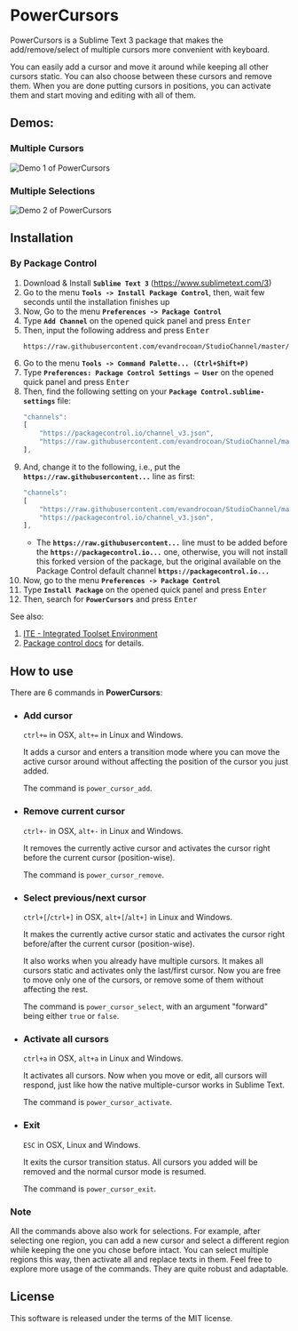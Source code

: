 PowerCursors
==================

PowerCursors is a Sublime Text 3 package that makes the add/remove/select of multiple cursors more convenient with keyboard.

You can easily add a cursor and move it around while keeping all other cursors static. You can also choose between these cursors and remove them. When you are done putting cursors in positions, you can activate them and start moving and editing with all of them.


Demos:
------------------

### Multiple Cursors
![Demo 1 of PowerCursors](https://raw.github.com/MaokaiLin/PowerCursors/screencast/demo1.gif "PowerCursors Screencast 1")

### Multiple Selections
![Demo 2 of PowerCursors](https://raw.github.com/MaokaiLin/PowerCursors/screencast/demo2.gif "PowerCursors Screencast 2")


## Installation

### By Package Control

1. Download & Install **`Sublime Text 3`** (https://www.sublimetext.com/3)
1. Go to the menu **`Tools -> Install Package Control`**, then,
    wait few seconds until the installation finishes up
1. Now,
    Go to the menu **`Preferences -> Package Control`**
1. Type **`Add Channel`** on the opened quick panel and press <kbd>Enter</kbd>
1. Then,
    input the following address and press <kbd>Enter</kbd>
    ```
    https://raw.githubusercontent.com/evandrocoan/StudioChannel/master/channel.json
    ```
1. Go to the menu **`Tools -> Command Palette...
    (Ctrl+Shift+P)`**
1. Type **`Preferences:
    Package Control Settings – User`** on the opened quick panel and press <kbd>Enter</kbd>
1. Then,
    find the following setting on your **`Package Control.sublime-settings`** file:
    ```js
    "channels":
    [
        "https://packagecontrol.io/channel_v3.json",
        "https://raw.githubusercontent.com/evandrocoan/StudioChannel/master/channel.json",
    ],
    ```
1. And,
    change it to the following, i.e.,
    put the **`https://raw.githubusercontent...`** line as first:
    ```js
    "channels":
    [
        "https://raw.githubusercontent.com/evandrocoan/StudioChannel/master/channel.json",
        "https://packagecontrol.io/channel_v3.json",
    ],
    ```
    * The **`https://raw.githubusercontent...`** line must to be added before the **`https://packagecontrol.io...`** one, otherwise,
      you will not install this forked version of the package,
      but the original available on the Package Control default channel **`https://packagecontrol.io...`**
1. Now,
    go to the menu **`Preferences -> Package Control`**
1. Type **`Install Package`** on the opened quick panel and press <kbd>Enter</kbd>
1. Then,
    search for **`PowerCursors`** and press <kbd>Enter</kbd>

See also:

1. [ITE - Integrated Toolset Environment](https://github.com/evandrocoan/ITE)
1. [Package control docs](https://packagecontrol.io/docs/usage) for details.


How to use
-------------------
There are 6 commands in **PowerCursors**:

* ### Add cursor

    `ctrl+=` in OSX, `alt+=` in Linux and Windows.

    It adds a cursor and enters a transition mode where you can move the active cursor around without affecting the position of the cursor you just added.

    The command is `power_cursor_add`.

* ### Remove current cursor

    `ctrl+-` in OSX, `alt+-` in Linux and Windows.

    It removes the currently active cursor and activates the cursor right before the current cursor (position-wise).

    The command is `power_cursor_remove`.

* ### Select previous/next cursor

    `ctrl+[`/`ctrl+]` in OSX, `alt+[`/`alt+]` in Linux and Windows.

    It makes the currently active cursor static and activates the cursor right before/after the current cursor (position-wise).

    It also works when you already have multiple cursors. It makes all cursors static and activates only the last/first cursor. Now you are free to move only one of the cursors, or remove some of them without affecting the rest.

    The command is `power_cursor_select`, with an argument "forward" being either `true` or `false`.

* ### Activate all cursors

    `ctrl+a` in OSX, `alt+a` in Linux and Windows.

    It activates all cursors. Now when you move or edit, all cursors will respond, just like how the native multiple-cursor works in Sublime Text.

    The command is `power_cursor_activate`.

* ### Exit

    `ESC` in OSX, Linux and Windows.

    It exits the cursor transition status. All cursors you added will be removed and the normal cursor mode is resumed.

    The command is `power_cursor_exit`.

### Note

All the commands above also work for selections. For example, after selecting one region, you can add a new cursor and select a different region while keeping the one you chose before intact. You can select multiple regions this way, then activate all and replace texts in them. Feel free to explore more usage of the commands. They are quite robust and adaptable.


License
-------------------

This software is released under the terms of the MIT license.
